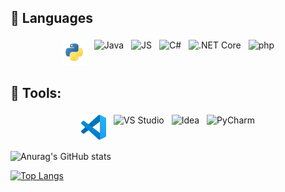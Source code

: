 ## 🧰 Languages
<p align="center">
<img src="https://raw.githubusercontent.com/github/explore/80688e429a7d4ef2fca1e82350fe8e3517d3494d/topics/python/python.png" alt="Python" height="40" style="vertical-align:top; margin:4px">
<img src="https://cdn-icons-png.flaticon.com/512/5968/5968282.png" alt="Java" height="40" style="vertical-align:top; margin:4px">
<img src="https://cdn-icons-png.flaticon.com/512/5968/5968292.png" alt="JS" height="40" style="vertical-align:top; margin:4px">
<img src="https://user-images.githubusercontent.com/25181517/121405384-444d7300-c95d-11eb-959f-913020d3bf90.png" alt="C#" height="40" style="vertical-align:top; margin:4px">
<img src="https://user-images.githubusercontent.com/25181517/121405754-b4f48f80-c95d-11eb-8893-fc325bde617f.png" alt=".NET Core" height="40" style="vertical-align:top; margin:4px">
<img src="https://user-images.githubusercontent.com/25181517/183570228-6a040b9f-3ddf-47a2-a201-743121dac664.png" alt="php" height="40" style="vertical-align:top; margin:4px">
</p>



  
 ## 🧰 Tools:
<p align="center">
<img src="https://raw.githubusercontent.com/github/explore/80688e429a7d4ef2fca1e82350fe8e3517d3494d/topics/visual-studio-code/visual-studio-code.png" alt="VS Code" height="40" style="vertical-align:top; margin:4px">
<img src="https://cdn-icons-png.flaticon.com/512/5968/5968389.png" alt="VS Studio" height="40" style="vertical-align:top; margin:4px">
<img src="https://upload.wikimedia.org/wikipedia/commons/thumb/9/9c/IntelliJ_IDEA_Icon.svg/1200px-IntelliJ_IDEA_Icon.svg.png" alt="Idea" height="40" style="vertical-align:top; margin:4px">
<img src="https://upload.wikimedia.org/wikipedia/commons/thumb/1/1d/PyCharm_Icon.svg/768px-PyCharm_Icon.svg.png?20200803065702" alt="PyCharm" height="40" style="vertical-align:top; margin:4px"> 
  
</p>



![Anurag's GitHub stats](https://github-readme-stats.vercel.app/api?username=ErenKaradeniz0&show_icons=true&theme=radical)

[![Top Langs](https://github-readme-stats.vercel.app/api/top-langs/?username=ErenKaradeniz0&theme=radical)](https://github.com/anuraghazra/github-readme-stats)
